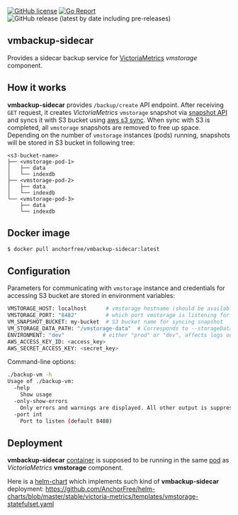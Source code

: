 [![GitHub license](https://img.shields.io/github/license/AnchorFree/vmbackup-sidecar.svg)](https://github.com/AnchorFree/vmbackup-sidecar/blob/master/LICENSE)
[![Go Report](https://goreportcard.com/badge/github.com/AnchorFree/vmbackup-sidecar)](https://goreportcard.com/report/github.com/AnchorFree/vmbackup-sidecar)
![GitHub release (latest by date including pre-releases)](https://img.shields.io/github/v/release/AnchorFree/vmbackup-sidecar?include_prereleases)

vmbackup-sidecar
----------------

Provides a sidecar backup service for [VictoriaMetrics](https://github.com/VictoriaMetrics/VictoriaMetrics/tree/cluster) *vmstorage* component.


## How it works

**vmbackup-sidecar** provides `/backup/create` API endpoint. After receiving `GET` request, it creates *VictoriaMetrics* `vmstorage` snapshot via [snapshot API](https://github.com/VictoriaMetrics/VictoriaMetrics/wiki/Cluster-VictoriaMetrics#url-format) and syncs it with S3 bucket using [aws s3 sync](https://docs.aws.amazon.com/cli/latest/reference/s3/sync.html). When sync with S3 is completed, all `vmstorage` snapshots are removed to free up space. Depending on the number of `vmstorage` instances (pods) running, snapshots will be stored in S3 bucket in following tree:

```
<s3-bucket-name>
├── <vmstorage-pod-1>
│   ├── data
│   └── indexdb
├── <vmstorage-pod-2>
│   ├── data
│   └── indexdb
└── <vmstorage-pod-3>
    ├── data
    └── indexdb
```


## Docker image

```
$ docker pull anchorfree/vmbackup-sidecar:latest
```


## Configuration

Parameters for communicating with `vmstorage` instance and credentials for accessing S3 bucket are stored in environment variables:

```bash
VMSTORAGE_HOST: localhost      # vmstorage hostname (should be available via localhost as both containers are in the same Pod)
VMSTORAGE_PORT: "8482"         # which port vmstorage is listening for API requests
VM_SNAPSHOT_BUCKET: my-bucket  # S3 bucket name for syncing snapshot
VM_STORAGE_DATA_PATH: "/vmstorage-data"  # Corresponds to --storageDataPath flag in VictoriaMetrics setup
ENVIRONMENT: "dev"            # either "prod" or "dev", affects logs output (structlog for prod, plain for dev)
AWS_ACCESS_KEY_ID: <access_key>
AWS_SECRET_ACCESS_KEY: <secret_key>
```

Command-line options:

```bash
./backup-vm -h
Usage of ./backup-vm:
  -help
    Show usage
  -only-show-errors
    Only errors and warnings are displayed. All other output is suppressed
  -port int
    Port to listen (default 8488)
```

## Deployment

**vmbackup-sidecar** [container](https://hub.docker.com/r/anchorfree/vmbackup-sidecar) is supposed to be running in the same [pod](https://kubernetes.io/docs/concepts/workloads/pods/pod/) as *VictoriaMetrics* **vmstorage** component.

Here is a [helm-chart](https://helm.sh/docs/developing_charts/) which implements such kind of **vmbackup-sidecar** deployment: https://github.com/AnchorFree/helm-charts/blob/master/stable/victoria-metrics/templates/vmstorage-statefulset.yaml
